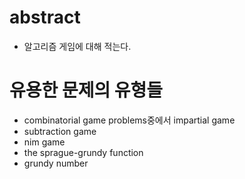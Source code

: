 # abstract

- 알고리즘 게임에 대해 적는다.

# 유용한 문제의 유형들

- combinatorial game problems중에서 impartial game
- subtraction game
- nim game
- the sprague-grundy function
- grundy number
